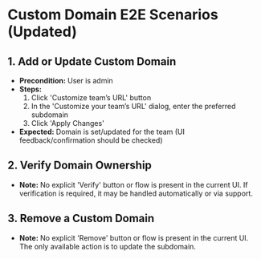 # Custom Domain E2E Scenarios (Updated)

## 1. Add or Update Custom Domain

- **Precondition:** User is admin
- **Steps:**
  1. Click 'Customize team’s URL' button
  2. In the 'Customize your team’s URL' dialog, enter the preferred subdomain
  3. Click 'Apply Changes'
- **Expected:** Domain is set/updated for the team (UI feedback/confirmation should be checked)

## 2. Verify Domain Ownership

- **Note:** No explicit 'Verify' button or flow is present in the current UI. If verification is required, it may be handled automatically or via support.

## 3. Remove a Custom Domain

- **Note:** No explicit 'Remove' button or flow is present in the current UI. The only available action is to update the subdomain.

